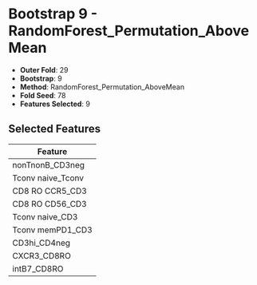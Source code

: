 # Bootstrap 9 - RandomForest_Permutation_AboveMean

- **Outer Fold**: 29
- **Bootstrap**: 9
- **Method**: RandomForest_Permutation_AboveMean
- **Fold Seed**: 78
- **Features Selected**: 9

## Selected Features

| Feature |
|---------|
| nonTnonB_CD3neg |
| Tconv naive_Tconv |
| CD8 RO CCR5_CD3 |
| CD8 RO CD56_CD3 |
| Tconv naive_CD3 |
| Tconv memPD1_CD3 |
| CD3hi_CD4neg |
| CXCR3_CD8RO |
| intB7_CD8RO |
